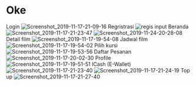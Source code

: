 # Oke
Login
![Screenshot_2019-11-17-21-09-16](https://user-images.githubusercontent.com/47492346/195524591-cce28650-113a-48b0-8ee6-b0a3a8e502c1.png)
Regristrasi
![regis input](https://user-images.githubusercontent.com/47492346/195525520-1101296e-e393-4775-9419-cbd624bb627c.PNG)
Beranda
![Screenshot_2019-11-17-21-23-47](https://user-images.githubusercontent.com/47492346/195525938-363ecc35-5448-4fb4-9a03-787a341fe478.png)
![Screenshot_2019-11-24-20-28-08](https://user-images.githubusercontent.com/47492346/195525950-04849bb1-5049-4f9f-a2fe-85743cf8e444.png) 
Detail film
![Screenshot_2019-11-17-19-54-08](https://user-images.githubusercontent.com/47492346/195526281-117a3e68-8f5d-47c5-bda2-aba719dc209d.png)
Jadwal film
![Screenshot_2019-11-17-19-54-02](https://user-images.githubusercontent.com/47492346/195526738-477e292e-8068-4438-a0e0-e98632f24038.png)
Pilih kursi
![Screenshot_2019-11-17-19-53-56](https://user-images.githubusercontent.com/47492346/195527027-7743d880-f074-44b0-8cdd-b635155cffe1.png)
Daftar Pesanan
![Screenshot_2019-11-17-20-02-30](https://user-images.githubusercontent.com/47492346/195527488-b7b9d147-acf5-4a18-ad66-d60c3302f32f.png)
Profile
![Screenshot_2019-11-17-19-51-51](https://user-images.githubusercontent.com/47492346/195527951-cc24694f-c664-477f-84a8-78915f1805e6.png)
ICash (E-Wallet)
![Screenshot_2019-11-17-21-23-40](https://user-images.githubusercontent.com/47492346/195528485-e6439a36-8f0e-4f63-a4ed-2ce4215cd948.png)
![Screenshot_2019-11-17-21-24-19](https://user-images.githubusercontent.com/47492346/195528496-e3abc510-0ccf-4fc6-addd-daa87f163d3e.png)
Top up
![Screenshot_2019-11-17-21-27-40](https://user-images.githubusercontent.com/47492346/195529604-c66d32cc-6422-4155-9976-e2f2abd8e08c.png)
 
